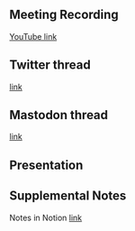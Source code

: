 ## Meeting Recording

[YouTube link](https://www.youtube.com/watch?v=HUL_XOtheyE)

## Twitter thread

[link](https://twitter.com/Orthogonal_Lab/status/1624635875618353153)

## Mastodon thread

[link](https://neuromatch.social/@OREL/109850026365083035)

## Presentation

## Supplemental Notes

Notes in Notion [link](https://www.notion.so/jopro-org/SMN-2023-02-11-ec0e3ccf686c4bf3947a7f3c66672fbc)
